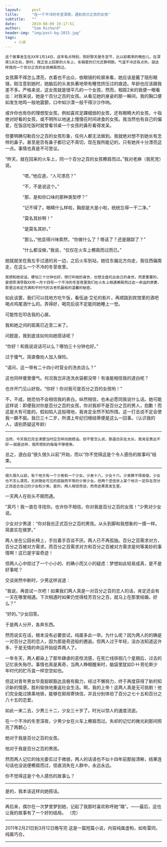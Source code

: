 ```yaml
---
layout:     post
title:      "在一个不冷的冬至深夜，遇到百分之百的女孩"
subtitle:   ""
date:       2019-08-09 19:17:51
author:     "Sam Richard"
header-img: "img/post-bg-2015.jpg"
tags:
    - 小说
---
```


    这个故事发生在XX年1月14日，这年有点特别，刚好那天是冬至节，比以前都来的晚些儿，在深夜1点左右，那时，我正坐上回家的火车上，车厢里的灯光还算明朗，气温不冷还有点热，就这样我同一个百分之百的女孩檫肩而过。

女孩算不得怎么漂亮，衣着也不出众，依眼镜的轮廓来看，她应该是戴了隐形眼镜，刚注意到她时，她脑后的头发执著地带有睡觉挤压过的痕迹。年龄也应该跟我差不多。严格来说，这女孩就是很平凡的一个女孩，然而，相距2米的我便一眼看出：对我来说，她是个百分之百的女孩。从看见她的身姿的那一瞬间，我的胸口便如发生地鸣一般地震颤，口中如沙漠一般干得沙沙作响。

或许你也有你的理想型女孩，例如喜欢足踝细弱的女孩，还有眼睛大的女孩，十指绝对好看的女孩，或不明所以地迷上慢慢花时间进食的女孩。我当然也有自己的偏爱，在饭店吃饭时就曾看邻桌一个女孩的鼻形看得发呆。

但要明确勾勒百分之百的女孩形象，任何人都无法做到。我就绝对想不到她长有怎样的鼻子。甚至是否有鼻子都已记不真切，现在我所能记的，只有她并十分漂亮这一点。事情也真是不可思议。

“昨天，就在回来的火车上，同一个百分之百的女孩檫肩而过。”我对老麻（我死党）说。

　　　　“唔，”他应道，“人可漂亮？”

　　　　“不，不是说这个。”

　　　　“那，是和你口味的那种类型啰？”

　　　　“记不得了。眼睛什么样啦，胸部是大是小啦，统统忘得一干二净。”

　　　　“莫名其妙啊！”

　　　　“是莫名其妙。”

　　　　“那么，”他显得兴味索然，“你做什么了？塔话了？还是跟踪了？”

　　　　“什么都没做，”我说，“仅仅在火车上檫肩而过而已。”

她就就坐在我左手过道的另一边，之后火车到站，她往东偏北方向走，我往西偏南走，在这么一个不冷的冬至夜里。

 

    我想和她说话，哪怕三十分钟也好。想打听她的身世，也想全盘托出自己的身世。而更重要的，是想弄清导致XX年一月十四号一个不冷的冬至夜里我们在火车上相遇檫肩而过这一命运的原委，那里边肯定充满和平时代的古老机器般的温馨的秘密。

如此谈罢，我们可以找地方吃午饭，看伍迪·艾伦的影片，再顺路到宾馆里的酒吧喝点鸡尾酒什么的。弄得好，喝完后说不定能同她睡上一觉。

可能性在叩击我的心扉。

我和她之间的距离已近至二米了。

问题是，我到底该如何向她搭话呢？

“你好！和我说说话可以么？哪怕三十分钟也好。”

过于傻气，简直像劝人加入保险。

“请问，这一带有二十四小时营业的洗衣店么？”

这也同样傻里傻气。何况我岂非连洗衣袋都没带！有谁能相信我的道白呢？

也许开门见山好些。“你好！你对我可是百分之百的女孩哟！”

不，不成，她恐怕不会相信我的表白。纵然相信，也未必愿同我说什么话。她可能这样说：即便我对你是百分之百的女孩，你对我却不是百分之百的男人，抱歉！而这是大有可能的。假如陷入这般境地，我肯定全然不知所措。这一打击说不定会使我一蹶不振。我已三十二岁，所谓上年纪归根结蒂便是这么一回事。（认识我的人，请别质疑这年龄）

---

    当然，今天我已完全清楚当时应怎样向她搭话。但不管怎么说，那道白实在太长，我肯定表达不好——就是这样，我所想到的每每不够使用。

总之，道白自“很久很久以前”开始，而以“你不觉得这是个令人感伤的故事吗”结束。

---
    很久很久以前，有个地方有一个少男和一个少女。少男十八，少女十六。少男算不得英俊，少女也不怎么漂亮，无非随处可见的孤独而平常的少男少女。但两个坚信世上某个地方一定存在百分之百适合自己的少女和少男。是的，两人相信奇迹，而奇迹果真发生里。

一天两人在街头不期而遇。

“真巧！我一直在寻找你。也许你不相信，你对我是百分之百的女孩！”少男对少女说。

少女对少男道：“你对我也正式百分之百的男孩。从头到脚和我想象的一摸一样。简直实在做梦。”

两人坐在公园长椅上，手拉着手百谈不厌。两人已不再孤独。百分之百需求对方，百分之百被对方需求。而百分之百需求对方和百分之百被对方需求是何等美妙的事情啊！这已是宇宙奇迹！

但两人心中掠过了一个小小的、的确小而又小的疑虑：梦想如此轻易成真，是不是好事呢？

交谈突然中断时，少男这样说道：

“我说，再尝试一次吧！如果我们两人真是一对百分之百的恋人的话，肯定还会有一天在哪里相遇。下次相遇时如果仍觉得桂芳百分之百，就马上在那里结婚，好么？”

“好的。”少女回答。

于是两人分开，各奔东西。

然而说实在话，根本没有必要尝试，纯属多此一举。为什么呢？因为两人的的确是一对百分之百的恋人，因为那是奇迹般的邂逅。但两人过于年轻，没办法知道这许多，于是无情的命运开始捉弄两人了。

一年冬天，两人都染上了那年肆虐的恶性流感，在死亡线徘徊几个星期后，过去的记忆丧失殆尽。事情也真是离奇，当两人睁眼醒来时，脑袋里犹如D·H·劳伦斯少年时代的贮币盒一样空空如也。

但这对青年男女毕竟聪颖豁达且极有毅力，经过不懈努力，终于再度获得了新的知识新的情感，胜利愉快地重返社会生活。啊，我的上帝！这两人真是无可挑剔！他们完全能过换乘地铁，能够在邮局寄快信，并且分别体验了百分之七十五和百分之八十五的恋爱。

如此一来二去，少男三十二，少女三十岁了。时光以惊人的速度流逝。

在一个不冷的冬至深夜，少男少女在火车上檫肩而过。失却的记忆的微光刹那间照亮了两颗心：

她对于我是百分之百的女孩。

他对于我是百分之百的男孩。

然而两人记忆的烛光委实过于微弱，两人的话语也不似十四年前那般清晰，结果连句话也没说便檫肩而过，径直消失在人群中，永远永远。

你不觉得这是个令人感伤的故事么？

---

是的，我本该这样向她搭话。

---
 
再后来，偶尔在一次梦里梦到她，记起了我那时喜欢称呼她“璐”。——最后，这也让我的故事有了一个好的结局。
（完）

---

2011年2月21日到3月12日晚写完 这是一篇短篇小说，内容纯属虚构，如有雷同，纯属巧合。

---

